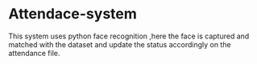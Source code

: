 # Attendace-system
This system uses python face recognition ,here the face is captured and matched with the dataset and update the status accordingly on the attendance file.

